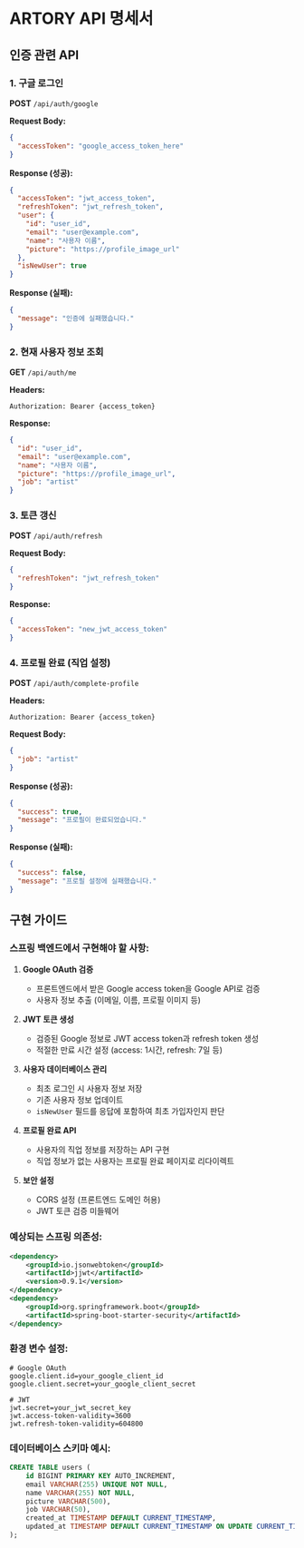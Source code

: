 # ARTORY API 명세서

## 인증 관련 API

### 1. 구글 로그인

**POST** `/api/auth/google`

**Request Body:**

```json
{
  "accessToken": "google_access_token_here"
}
```

**Response (성공):**

```json
{
  "accessToken": "jwt_access_token",
  "refreshToken": "jwt_refresh_token",
  "user": {
    "id": "user_id",
    "email": "user@example.com",
    "name": "사용자 이름",
    "picture": "https://profile_image_url"
  },
  "isNewUser": true
}
```

**Response (실패):**

```json
{
  "message": "인증에 실패했습니다."
}
```

### 2. 현재 사용자 정보 조회

**GET** `/api/auth/me`

**Headers:**

```
Authorization: Bearer {access_token}
```

**Response:**

```json
{
  "id": "user_id",
  "email": "user@example.com",
  "name": "사용자 이름",
  "picture": "https://profile_image_url",
  "job": "artist"
}
```

### 3. 토큰 갱신

**POST** `/api/auth/refresh`

**Request Body:**

```json
{
  "refreshToken": "jwt_refresh_token"
}
```

**Response:**

```json
{
  "accessToken": "new_jwt_access_token"
}
```

### 4. 프로필 완료 (직업 설정)

**POST** `/api/auth/complete-profile`

**Headers:**

```
Authorization: Bearer {access_token}
```

**Request Body:**

```json
{
  "job": "artist"
}
```

**Response (성공):**

```json
{
  "success": true,
  "message": "프로필이 완료되었습니다."
}
```

**Response (실패):**

```json
{
  "success": false,
  "message": "프로필 설정에 실패했습니다."
}
```

## 구현 가이드

### 스프링 백엔드에서 구현해야 할 사항:

1. **Google OAuth 검증**

   - 프론트엔드에서 받은 Google access token을 Google API로 검증
   - 사용자 정보 추출 (이메일, 이름, 프로필 이미지 등)

2. **JWT 토큰 생성**

   - 검증된 Google 정보로 JWT access token과 refresh token 생성
   - 적절한 만료 시간 설정 (access: 1시간, refresh: 7일 등)

3. **사용자 데이터베이스 관리**

   - 최초 로그인 시 사용자 정보 저장
   - 기존 사용자 정보 업데이트
   - `isNewUser` 필드를 응답에 포함하여 최초 가입자인지 판단

4. **프로필 완료 API**

   - 사용자의 직업 정보를 저장하는 API 구현
   - 직업 정보가 없는 사용자는 프로필 완료 페이지로 리다이렉트

5. **보안 설정**
   - CORS 설정 (프론트엔드 도메인 허용)
   - JWT 토큰 검증 미들웨어

### 예상되는 스프링 의존성:

```xml
<dependency>
    <groupId>io.jsonwebtoken</groupId>
    <artifactId>jjwt</artifactId>
    <version>0.9.1</version>
</dependency>
<dependency>
    <groupId>org.springframework.boot</groupId>
    <artifactId>spring-boot-starter-security</artifactId>
</dependency>
```

### 환경 변수 설정:

```properties
# Google OAuth
google.client.id=your_google_client_id
google.client.secret=your_google_client_secret

# JWT
jwt.secret=your_jwt_secret_key
jwt.access-token-validity=3600
jwt.refresh-token-validity=604800
```

### 데이터베이스 스키마 예시:

```sql
CREATE TABLE users (
    id BIGINT PRIMARY KEY AUTO_INCREMENT,
    email VARCHAR(255) UNIQUE NOT NULL,
    name VARCHAR(255) NOT NULL,
    picture VARCHAR(500),
    job VARCHAR(50),
    created_at TIMESTAMP DEFAULT CURRENT_TIMESTAMP,
    updated_at TIMESTAMP DEFAULT CURRENT_TIMESTAMP ON UPDATE CURRENT_TIMESTAMP
);
```
